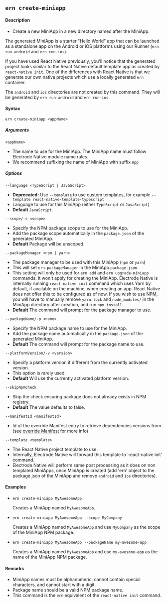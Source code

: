 ## `ern create-miniapp`

#### Description

* Create a new MiniApp in a new directory named after the MiniApp.

The generated MiniApp is a starter "Hello World" app that can be launched as a standalone app on the Android or iOS platforms using our Runner (`ern run-android` and `ern run-ios`).

If you have used React Native previously, you'll notice that the generated project looks similar to the React Native default template app as created by `react-native init`. One of the differences with React Native is that we generate our own native projects which use a locally generated `ern` container.

The `android` and `ios` directories are not created by this command. They will be generated by `ern run-android` and `ern run-ios`.

#### Syntax

`ern create-miniapp <appName>`

##### Arguments

`<appName>`

* The name to use for the MiniApp. The MiniApp name must follow Electrode Native module name rules.
* We recommend suffixing the name of MiniApp with suffix `App`

##### Options

`--language <TypeScript | JavaScript>`

* **Deprecated:** Use `--template` to use custom templates, for example
`--template react-native-template-typescript`
* Language to use for this MiniApp (either `TypeScript` or `JavaScript`)
* **Default** `JavaScript`.

`--scope/-s <scope>`

* Specify the NPM package scope to use for the MiniApp.
* Add the package scope automatically in the `package.json` of the generated MiniApp.
* **Default** Package will be unscoped.

`--packageManager <npm | yarn>`

* The package manager to be used with this MiniApp (`npm` or `yarn`)
* This will set `ern.packageManager` in the MiniApp `package.json`.
* This setting will only be used for `ern add` and `ern upgrade-miniapp` commands. It won't apply for creating the MiniApp. Electrode Native is internally running `react-native init` command which uses Yarn by default, if available on the machine, when creating an app. React Native does not offer this to be configured as of now. If you wish to use NPM, you will have to manually remove `yarn.lock` and `node_modules/` in the MiniApp directory after creation, and run `npm install`.
* **Default** The command will prompt for the package manager to use.

`--packageName/-p <name>`

* Specify the NPM package name to use for the MiniApp.
* Add the package name automatically in the `package.json` of the generated MiniApp.
* **Default** The command will prompt for the package name to use.

`--platformVersion/-v <version>`

* Specify a platform version if different from the currently activated version.
* This option is rarely used.
* **Default** Will use the currently activated platform version.

`--skipNpmCheck`

* Skip the check ensuring package does not already exists in NPM registry.
* **Default** The value defaults to false.

`--manifestId <manifestId>`

* Id of the override Manifest entry to retrieve dependencies versions from (see [override Manifest][1] for more info)

`--template <template>`

* The React Native project template to use.
* Internally, Electrode Native will forward this template to 'react-native init' command.
* Electrode Native will perform same post processing as it does on non templated MiniApps, once MiniApp is created (add 'ern' object to the package.json of the MiniApp and remove `android` and `ios` directories).

#### Examples

- `ern create-miniapp MyAwesomeApp`

  Creates a MiniApp named `MyAwesomeApp`.

- `ern create-miniapp MyAwesomeApp --scope MyCompany`

  Creates a MiniApp named `MyAwesomeApp` and use `MyCompany` as the scope of the MiniApp NPM package.

- `ern create-miniapp MyAwesomeApp --packageName my-awesome-app`

  Creates a MiniApp named `MyAwesomeApp` and use `my-awesome-app` as the name of the MiniApp NPM package.

#### Remarks

* MiniApp names must be alphanumeric, cannot contain special characters, and cannot start with a digit.
* Package name should be a valid NPM package name.
* This command is the `ern` equivalent of the `react-native init` command.

[1]: ../platform-parts/manifest/override.md
